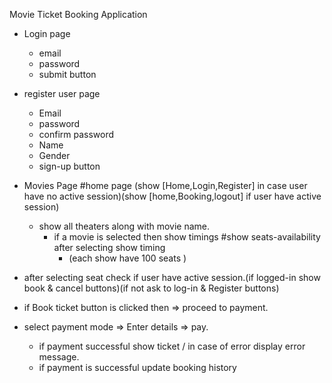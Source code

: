 Movie Ticket Booking Application

* Login page
   * email
   * password
   * submit button

* register user page
   * Email
   * password
   * confirm password
   * Name
   * Gender
   * sign-up button

* Movies Page   #home page (show [Home,Login,Register] in case user have no active session)(show [home,Booking,logout] if user have active session)
   * show all theaters along with movie name.
       * if a movie is selected then show timings  #show seats-availability after selecting show timing
          * (each show have 100 seats )

* after selecting seat check if user have active session.(if logged-in show book & cancel buttons)(if not ask to log-in & Register buttons)

* if Book ticket button is clicked then => proceed to payment.

* select payment mode => Enter details => pay.
   * if payment successful show ticket / in case of error display error message.
   * if payment is successful update booking history